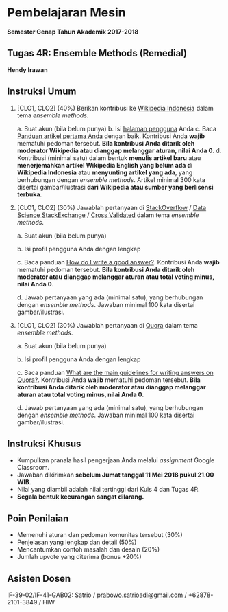 # Pembelajaran Mesin

**Semester Genap Tahun Akademik 2017-2018**

## Tugas 4R: Ensemble Methods (Remedial)

**Hendy Irawan**

## Instruksi Umum

1. [CLO1, CLO2] (40%) Berikan kontribusi ke [Wikipedia Indonesia](http://id.wikipedia.org/) dalam tema _ensemble methods_.

   a. Buat akun (bila belum punya)
   b. Isi [halaman pengguna](https://id.wikipedia.org/wiki/Wikipedia:Halaman_pengguna) Anda
   c. Baca [Panduan artikel pertama Anda](https://id.wikipedia.org/wiki/Wikipedia:Artikel_pertama_Anda) dengan baik. Kontribusi Anda **wajib** mematuhi pedoman tersebut. **Bila kontribusi Anda ditarik oleh moderator Wikipedia atau dianggap melanggar aturan, nilai Anda 0**.
   d. Kontribusi (minimal satu) dalam bentuk **menulis artikel baru** atau **menerjemahkan artikel Wikipedia English yang belum ada di Wikipedia Indonesia** atau **menyunting artikel yang ada**, yang berhubungan dengan _ensemble methods_. Artikel minimal 300 kata disertai gambar/ilustrasi **dari Wikipedia atau sumber yang berlisensi terbuka**.

2. [CLO1, CLO2] (30%) Jawablah pertanyaan di [StackOverflow](https://stackoverflow.com/) / [Data Science StackExchange](https://datascience.stackexchange.com/) / [Cross Validated](https://stats.stackexchange.com/) dalam tema _ensemble methods_.

   a. Buat akun (bila belum punya)

   b. Isi profil pengguna Anda dengan lengkap

   c. Baca panduan [How do I write a good answer?](https://stackoverflow.com/help/how-to-answer). Kontribusi Anda **wajib** mematuhi pedoman tersebut. **Bila kontribusi Anda ditarik oleh moderator atau dianggap melanggar aturan atau total voting minus, nilai Anda 0**.
   
   d. Jawab pertanyaan yang ada (minimal satu), yang berhubungan dengan _ensemble methods_. Jawaban minimal 100 kata disertai gambar/ilustrasi.

3. [CLO1, CLO2] (30%) Jawablah pertanyaan di [Quora](https://www.quora.com/) dalam tema _ensemble methods_.

   a. Buat akun (bila belum punya)
   
   b. Isi profil pengguna Anda dengan lengkap
   
   c. Baca panduan [What are the main guidelines for writing answers on Quora?](https://help.quora.com/hc/en-us/articles/115004211543-What-are-the-main-guidelines-for-writing-answers-on-Quora-). Kontribusi Anda **wajib** mematuhi pedoman tersebut. **Bila kontribusi Anda ditarik oleh moderator atau dianggap melanggar aturan atau total voting minus, nilai Anda 0**.
   
   d. Jawab pertanyaan yang ada (minimal satu), yang berhubungan dengan _ensemble methods_. Jawaban minimal 100 kata disertai gambar/ilustrasi.

## Instruksi Khusus

* Kumpulkan pranala hasil pengerjaan Anda melalui _assignment_ Google Classroom.
* Jawaban dikirimkan **sebelum Jumat tanggal 11 Mei 2018 pukul 21.00 WIB**.
* Nilai yang diambil adalah nilai tertinggi dari Kuis 4 dan Tugas 4R.
* **Segala bentuk kecurangan sangat dilarang.**

## Poin Penilaian

* Memenuhi aturan dan pedoman komunitas tersebut (30%)
* Penjelasan yang lengkap dan detail (50%)
* Mencantumkan contoh masalah dan desain (20%)
* Jumlah upvote yang diterima (bonus +20%)

## Asisten Dosen

IF-39-02/IF-41-GAB02: Satrio / prabowo.satrioadi@gmail.com / +62878-2101-3849 / HIW
